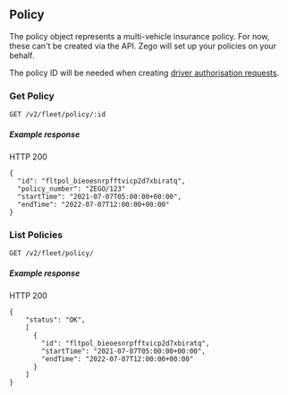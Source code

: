 ## Policy

The policy object represents a multi-vehicle insurance policy. For now, these can't be created via the API. Zego will set up your policies on your behalf.

The policy ID will be needed when creating [driver authorisation requests](./docs/driver_authorisation_request_endpoint.md).

### Get Policy

`GET /v2/fleet/policy/:id`

##### Example response

HTTP 200

```
{
  "id": "fltpol_bieoesnrpfftvicp2d7xbiratq",
  "policy_number": "ZEGO/123"
  "startTime": "2021-07-07T05:00:00+00:00", 
  "endTime": "2022-07-07T12:00:00+00:00"
}
```

### List Policies

`GET /v2/fleet/policy/`

##### Example response

HTTP 200

```
{
    "status": "OK",
    [
      {
        "id": "fltpol_bieoesnrpfftvicp2d7xbiratq", 
        "startTime": "2021-07-07T05:00:00+00:00", 
        "endTime": "2022-07-07T12:00:00+00:00"
      }
    ]
}
```
